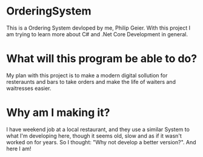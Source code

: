 # OrderingSystem

This is a Ordering System devloped by me, Philip Geier. With this project I am trying to learn more about C# and .Net Core Development in general. 

# What will this program be able to do?
My plan with this project is to make a modern digital sollution for resteraunts and bars to take orders and make the life of waiters and waitresses easier.

# Why am I making it?
I have weekend job at a local restaurant, and they use a similar System to what I'm developing here, though it seems old, slow and as if it wasn't worked on for years. So I thought: "Why not develop a better version?". And here I am!
